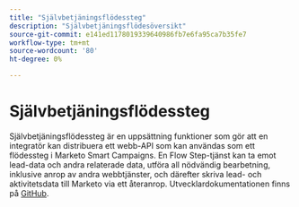 ```yaml
---
title: "Självbetjäningsflödessteg"
description: "Självbetjäningsflödesöversikt"
source-git-commit: e141ed1178019339640986fb7e6fa95ca7b35fe7
workflow-type: tm+mt
source-wordcount: '80'
ht-degree: 0%

---
```



# Självbetjäningsflödessteg

Självbetjäningsflödessteg är en uppsättning funktioner som gör att en integratör kan distribuera ett webb-API som kan användas som ett flödessteg i Marketo Smart Campaigns. En Flow Step-tjänst kan ta emot lead-data och andra relaterade data, utföra all nödvändig bearbetning, inklusive anrop av andra webbtjänster, och därefter skriva lead- och aktivitetsdata till Marketo via ett återanrop. Utvecklardokumentationen finns på [GitHub](https://github.com/adobe/Marketo-SSFS-Service-Provider-Interface).
